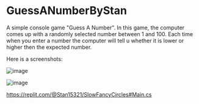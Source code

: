 # GuessANumberByStan
A simple console game "Guess A Number".
In this game, the computer comes up with a randomly selected number between 1 and 100. 
Each time when you enter a number the computer will tell u whether it is lower or higher then the expected number.


Here is a screenshots:

![image](https://user-images.githubusercontent.com/109627707/192233686-7c33ae94-f5db-4fe1-bd39-f198b98cea2d.png)

![image](https://user-images.githubusercontent.com/109627707/192613720-776c9452-e8e6-43f8-9681-080897656009.png)

https://replit.com/@Stan15321/SlowFancyCircles#Main.cs


